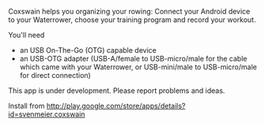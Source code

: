 Coxswain helps you organizing your rowing: Connect your Android device to your Waterrower, choose your training program and record your workout.

You'll need
- an USB On-The-Go (OTG) capable device
- an USB-OTG adapter (USB-A/female to USB-micro/male for the cable which came with your Waterrower, or USB-mini/male to USB-micro/male for direct connection)

This app is under development. Please report problems and ideas.

Install from http://play.google.com/store/apps/details?id=svenmeier.coxswain
